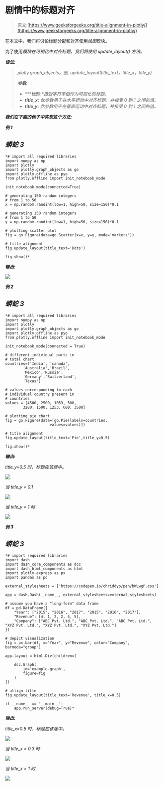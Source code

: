 # 剧情中的标题对齐

> 原文:[https://www.geeksforgeeks.org/title-alignment-in-plotly/](https://www.geeksforgeeks.org/title-alignment-in-plotly/)

在本文中，我们将讨论标题分配和对齐使用*绘图*模块。

为了使用*模块在可视化中对齐标题，我们将使用 *update_layout()* 方法。*

***语法:***

> *plotly.graph_objects。图. update_layout(title_text，title_x，title_y)*
> 
> ***参数:***
> 
> *   ***标题:**接受字符串值作为可视化的标题。*
> *   ***title_x:** 此参数用于在水平运动中对齐标题，并接受 0 到 1 之间的值。*
> *   ***title_y:** 此参数用于在垂直运动中对齐标题，并接受 0 到 1 之间的值。*

***我们在下面的例子中实现这个方法:***

***例 1***

## *蟒蛇 3*

```
*# import all required libraries
import numpy as np
import plotly
import plotly.graph_objects as go
import plotly.offline as pyo
from plotly.offline import init_notebook_mode

init_notebook_mode(connected=True)

# generating 150 random integers
# from 1 to 50
x = np.random.randint(low=1, high=50, size=150)*0.1

# generating 150 random integers
# from 1 to 50
y = np.random.randint(low=1, high=50, size=150)*0.1

# plotting scatter plot
fig = go.Figure(data=go.Scatter(x=x, y=y, mode='markers'))

# title alignment
fig.update_layout(title_text='Dots')

fig.show()*
```

***输出:***

*![](img/c553ad7237e7ad8f1f430061f5f6ad20.png)*

***例 2***

## *蟒蛇 3*

```
*# import all required libraries
import numpy as np
import plotly
import plotly.graph_objects as go
import plotly.offline as pyo
from plotly.offline import init_notebook_mode

init_notebook_mode(connected = True)

# different individual parts in
# total chart
countries=['India', 'canada',
        'Australia','Brazil',
        'Mexico','Russia',
        'Germany','Switzerland',
        'Texas']

# values corresponding to each
# individual country present in
# countries
values = [4500, 2500, 1053, 500,
        3200, 1500, 1253, 600, 3500]

# plotting pie chart
fig = go.Figure(data=[go.Pie(labels=countries,
                    values=values)])

# title alignment
fig.update_layout(title_text='Pie',title_y=0.5)

fig.show()*
```

***输出:***

**title_y=0.5* 时，标题应该居中。*

*![](img/b594e72218dc83133c682160f66f5fb8.png)*

*当 *title_y = 0.1**

*![](img/49b63b3007966ac4e7ec99acb2b4496c.png)*

*当 *title_y = 1 时**

*![](img/c111f9d43a93cc82efbd3772877e17c9.png)*

***例 3***

## *蟒蛇 3*

```
*# import required libraries
import dash
import dash_core_components as dcc
import dash_html_components as html
import plotly.express as px
import pandas as pd

external_stylesheets = ['https://codepen.io/chriddyp/pen/bWLwgP.css']

app = dash.Dash(__name__, external_stylesheets=external_stylesheets)

# assume you have a "long-form" data frame
df = pd.DataFrame({
    "Year": ["2015", "2016", "2017", "2015", "2016", "2017"],
    "Revenue": [4, 1, 2, 2, 4, 5],
    "Company": ["ABC Pvt. Ltd.", "ABC Pvt. Ltd.", "ABC Pvt. Ltd.", "XYZ Pvt. Ltd.", "XYZ Pvt. Ltd.", "XYZ Pvt. Ltd."]
})

# depict visualization
fig = px.bar(df, x="Year", y="Revenue", color="Company", barmode="group")

app.layout = html.Div(children=[

    dcc.Graph(
        id='example-graph',
        figure=fig
    )
])

# allign title
fig.update_layout(title_text='Revenue', title_x=0.5)

if __name__ == '__main__':
    app.run_server(debug=True)*
```

***输出:***

**title_x=0.5* 时，标题应该居中。*

*![](img/b3199fbe63dc7ecb7978cb6f20a22a9c.png)*

*当 *title_x = 0.3* 时*

*![](img/bcc17a774a92b9b7155a7265c7ecbb8c.png)*

*当 *title_x = 1 时**

*![](img/9061bd64f593265a08a956836dc28419.png)*